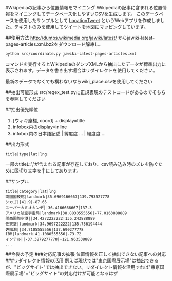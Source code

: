 #Wkipediaの記事から位置情報をマイニング
Wikipediaの記事に含まれる位置情報をマイニングしてデータベース化しやすいCSVを生成します。
このデータベースを使用したサンプルとして
[LocationTweet](http://location-tweet.herokuapp.com/)
というWebアプリを作成しました。テキストのみを使用してツイートを地図にマッピングしています。

##使用方法
http://dumps.wikimedia.org/jawiki/latest/
からjawiki-latest-pages-articles.xml.bz2をダウンロード解凍し、

```
python src/coordinate.py jawiki-latest-pages-articles.xml
```

コマンドを実行するとWikipediaのダンプXMLから抽出したデータが標準出力に表示されます。データを書き出す場合はリダイレクトを使用してください。

最新のデータでなくても構わないならwiki_place.csvを使用してください

##抽出可能形式
src/regex_test.pyに正規表現のテストコードがあるのでそちらを参照してください

##抽出優先順位
1. [ウィキ座標, coord] + display=title
2. infobox内のdisplay=inline
3. infobox内の日本語記述 | 緯度度 ... | 経度度 ...

##出力形式

```
title|type|lat|lng
```

一部のtitleに','が含まれる記事が存在しており、csv読み込み時のズレを防ぐために区切り文字を'|'にしてあります。

##サンプル
```
title|category|lat|lng
両国国技館|landmark|35.6969166667|139.793527778
シカゴ||41.9|-87.65
スーパーカミオカンデ||36.4166666667|137.3
アメリカ航空宇宙局|landmark|38.8830555556|-77.0163888889
関西国際空港||34.4272222222|135.243888889
任天堂|landmark|34.9697222222|135.756194444
佐鳴湖||34.7105555556|137.690277778
IBM|landmark|41.1080555556|-73.72
インテル||-37.3879277778|-121.963538889
...
```

##今後の予定
###対応記事の拡張
位置情報を正しく抽出できない記事への対応
###リダイレクト情報の活用
例えば現状では"東京国際展示場"は抽出できるが、"ビッグサイト"では抽出できない。リダイレクト情報を活用すれば"東京国際展示場"="ビッグサイト"の対応付けが可能となるはず
